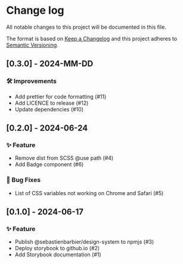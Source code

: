 
# Change log
All notable changes to this project will be documented in this file.
 
The format is based on [Keep a Changelog](http://keepachangelog.com/)
and this project adheres to [Semantic Versioning](http://semver.org/).
 
<!---
## [Unreleased] - yyyy-mm-dd

### ✨ Feature – for new features
### 🛠 Improvements – for general improvements
### 🚨 Changed – for changes in existing functionality
### ⚠️ Deprecated – for soon-to-be removed features
### 📚 Documentation – for documentation update
### 🗑 Removed – for removed features
### 🐛 Bug Fixes – for any bug fixes
### 🔒 Security – in case of vulnerabilities
### 🏗 Chore – for tidying code

See for sample https://raw.githubusercontent.com/favoloso/conventional-changelog-emoji/master/CHANGELOG.md
-->

## [0.3.0] - 2024-MM-DD
### 🛠 Improvements
- Add prettier for code formatting (#11)
- Add LICENCE to release (#12)
- Update dependencies (#10)

## [0.2.0] - 2024-06-24
### ✨ Feature
- Remove dist from SCSS @use path (#4)
- Add Badge component (#6)
### 🐛 Bug Fixes
- List of CSS variables not working on Chrome and Safari (#5)

## [0.1.0] - 2024-06-17
### ✨ Feature
- Publish @sebastienbarbier/design-system to npmjs (#3)
- Deploy storybook to github.io (#2) 
- Add Storybook documentation (#1)
